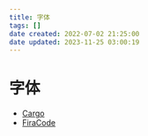 ```yaml
---
title: 字体
tags: []
date created: 2022-07-02 21:25:00
date updated: 2023-11-25 03:00:19
---
```


# 字体

- [Cargo](https://cargo.site/)
- [FiraCode](https://github.com/tonsky/FiraCode)
